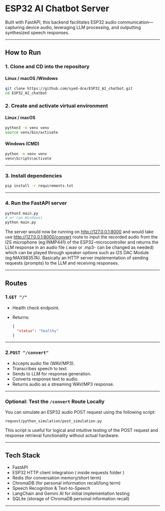 
#  ESP32 AI Chatbot Server

Built with FastAPI, this backend facilitates ESP32 audio communication—capturing device audio, leveraging LLM processing, and outputting synthesized speech responses.

---

##  How to Run
### 1. Clone and CD into the repository

####  Linux / macOS /Windows
```bash
git clone https://github.com/syed-dce/ESP32_AI_chatbot.git
cd ESP32_AI_chatbot
````


### 2. Create and activate virtual environment

####  Linux / macOS
```bash
python3 -m venv venv
source venv/bin/activate
````

####  Windows (CMD)

```cmd
python -m venv venv
venv\Scripts\activate
```

---

### 3. Install dependencies

```bash
pip install -r requirements.txt
```

---

### 4. Run the FastAPI server

```bash
python3 main.py
# or (on Windows)
python main.py
```
The server would now be running on http://127.0.0.1:8000 and would take use http://127.0.0.1:8000/convert route to input the recorded audio from the I2S microphone (eg:INMP441) of the ESP32-microcontroller and returns the LLM response in an audio file (.wav or .mp3- can be changed as needed) which can be played through speaker options such as I2S DAC Module (eg:MAX98357A).
Basically an HTTP server implementation of sending requests (prompts) to the LLM and receiving responses.

---

##  Routes

### 1.`GET "/"`

* Health check endpoint.
* Returns:

  ```json
  {
    "status": "healthy"
  }
  ```

---

### 2.`POST "/convert"`

* Accepts audio file (WAV/MP3).
* Transcribes speech to text.
* Sends to LLM for response generation.
* Converts response text to audio.
* Returns audio as a streaming WAV/MP3 response.

---
###  Optional: Test the `/convert` Route Locally

You can simulate an ESP32 audio POST request using the following script:

```
request/python_simulation/post_simulation.py
```

This script is useful for logical and intuitive testing of the POST request and response retrieval functionality without actual hardware.


---
##  Tech Stack

* FastAPI
* ESP32 HTTP client integration ( inside requests folder )
* Redis (for conversation memory/short term)
* ChromaDB (for personal information recall/long term)
* Speech Recognition & Text-to-Speech
* LangChain and Gemini AI for initial implementation testing
* SQLite (storage of ChromaDB personal information recall)
---


